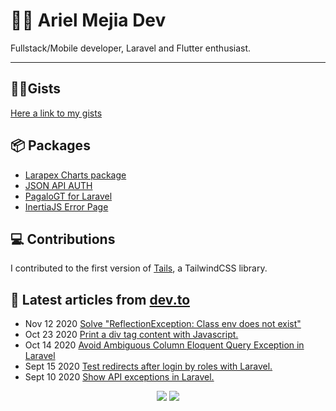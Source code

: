 # 👨‍💻 Ariel Mejia Dev 

Fullstack/Mobile developer, Laravel and Flutter enthusiast.

<hr>

## 🧙‍♂️Gists

[Here a link to my gists](https://gist.github.com/ArielMejiaDev)

## 📦 Packages


* [Larapex Charts package](https://larapex-charts.netlify.app/)
* [JSON API AUTH](https://json-api-auth.netlify.app/)
* [PagaloGT for Laravel](https://packagist.org/packages/arielmejiadev/pagalogt)
* [InertiaJS Error Page](https://packagist.org/packages/arielmejiadev/inertiajs-error-page)

## 💻 Contributions

I contributed to the first version of [Tails](https://github.com/thedevdojo/tails), a TailwindCSS library.

## 📝 Latest articles from [dev.to](https://dev.to/arielmejiadev)

* Nov 12 2020 [Solve "ReflectionException: Class env does not exist"](https://dev.to/arielmejiadev/reflectionexception-class-env-does-not-exist-2k0p) 
* Oct 23 2020 [Print a div tag content with Javascript.](https://dev.to/arielmejiadev/print-a-div-tag-content-with-javascript-4a35) 
* Oct 14 2020 [Avoid Ambiguous Column Eloquent Query Exception in Laravel](https://dev.to/arielmejiadev/avoid-ambiguous-column-eloquent-query-exception-in-laravel-dpd) 
* Sept 15 2020 [Test redirects after login by roles with Laravel.](https://dev.to/arielmejiadev/test-redirects-after-login-by-roles-with-laravel-1iai) 
* Sept 10 2020 [Show API exceptions in Laravel.](https://dev.to/arielmejiadev/show-api-exceptions-in-development-31ic) 


<p align="center">
<img src="https://visitor-badge.glitch.me/badge?page_id=ArielMejiaDev.ArielMejiaDev" />
<img src="https://img.shields.io/badge/dynamic/json?color=brightgreen&label=followers&query=followers&url=https%3A%2F%2Fapi.github.com%2Fusers%2FArielMejiaDev" />
</p>
